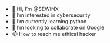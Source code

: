- 👋 Hi, I’m @SEWINX
- 👀 I’m interested in cybersecurity 
- 🌱 I’m currently learning python 
- 💞️ I’m looking to collaborate on Google 
- 📫 How to reach me ethical hacker

<!---
SEWINX/SEWINX is a ✨ special ✨ repository because its `README.md` (this file) appears on your GitHub profile.
You can click the Preview link to take a look at your changes.
--->
